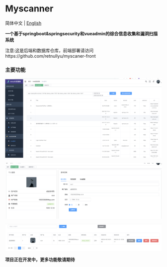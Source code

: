 # Myscanner

简体中文 | [English](./README.md)

**一个基于springboot&springsecurity和vueadmin的综合信息收集和漏洞扫描系统**

注意:这是后端和数据库仓库，前端部署请访问https://github.com/retnullyu/myscaner-front



### 主要功能

![image-20220208161115820](README-zh/image-20220208161115820.png)

![image-20220208161146684](README-zh/image-20220208161146684.png)

![image-20220208161212036](README-zh/image-20220208161212036.png)



**项目正在开发中，更多功能敬请期待**